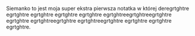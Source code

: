 Siemanko to jest moja super ekstra pierwsza notatka
w której deregrtghtre egrtghtre egrtghtre egrtghtre
egrtghtre
egrtghtreegrtghtreegrtghtre egrtghtre
egrtghtreegrtghtre
egrtghtreegrtghtre egrtghtre egrtghtre egrtghtre.